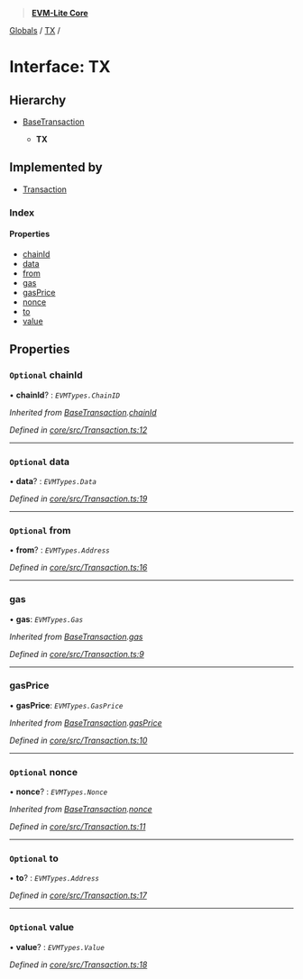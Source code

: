 > **[EVM-Lite Core](../README.md)**

[Globals](../globals.md) / [TX](tx.md) /

# Interface: TX

## Hierarchy

* [BaseTransaction](basetransaction.md)

  * **TX**

## Implemented by

* [Transaction](../classes/transaction.md)

### Index

#### Properties

* [chainId](tx.md#optional-chainid)
* [data](tx.md#optional-data)
* [from](tx.md#optional-from)
* [gas](tx.md#gas)
* [gasPrice](tx.md#gasprice)
* [nonce](tx.md#optional-nonce)
* [to](tx.md#optional-to)
* [value](tx.md#optional-value)

## Properties

### `Optional` chainId

• **chainId**? : *`EVMTypes.ChainID`*

*Inherited from [BaseTransaction](basetransaction.md).[chainId](basetransaction.md#optional-chainid)*

*Defined in [core/src/Transaction.ts:12](https://github.com/mosaicnetworks/evm-lite-js/blob/578e9b5/packages/core/src/Transaction.ts#L12)*

___

### `Optional` data

• **data**? : *`EVMTypes.Data`*

*Defined in [core/src/Transaction.ts:19](https://github.com/mosaicnetworks/evm-lite-js/blob/578e9b5/packages/core/src/Transaction.ts#L19)*

___

### `Optional` from

• **from**? : *`EVMTypes.Address`*

*Defined in [core/src/Transaction.ts:16](https://github.com/mosaicnetworks/evm-lite-js/blob/578e9b5/packages/core/src/Transaction.ts#L16)*

___

###  gas

• **gas**: *`EVMTypes.Gas`*

*Inherited from [BaseTransaction](basetransaction.md).[gas](basetransaction.md#gas)*

*Defined in [core/src/Transaction.ts:9](https://github.com/mosaicnetworks/evm-lite-js/blob/578e9b5/packages/core/src/Transaction.ts#L9)*

___

###  gasPrice

• **gasPrice**: *`EVMTypes.GasPrice`*

*Inherited from [BaseTransaction](basetransaction.md).[gasPrice](basetransaction.md#gasprice)*

*Defined in [core/src/Transaction.ts:10](https://github.com/mosaicnetworks/evm-lite-js/blob/578e9b5/packages/core/src/Transaction.ts#L10)*

___

### `Optional` nonce

• **nonce**? : *`EVMTypes.Nonce`*

*Inherited from [BaseTransaction](basetransaction.md).[nonce](basetransaction.md#optional-nonce)*

*Defined in [core/src/Transaction.ts:11](https://github.com/mosaicnetworks/evm-lite-js/blob/578e9b5/packages/core/src/Transaction.ts#L11)*

___

### `Optional` to

• **to**? : *`EVMTypes.Address`*

*Defined in [core/src/Transaction.ts:17](https://github.com/mosaicnetworks/evm-lite-js/blob/578e9b5/packages/core/src/Transaction.ts#L17)*

___

### `Optional` value

• **value**? : *`EVMTypes.Value`*

*Defined in [core/src/Transaction.ts:18](https://github.com/mosaicnetworks/evm-lite-js/blob/578e9b5/packages/core/src/Transaction.ts#L18)*